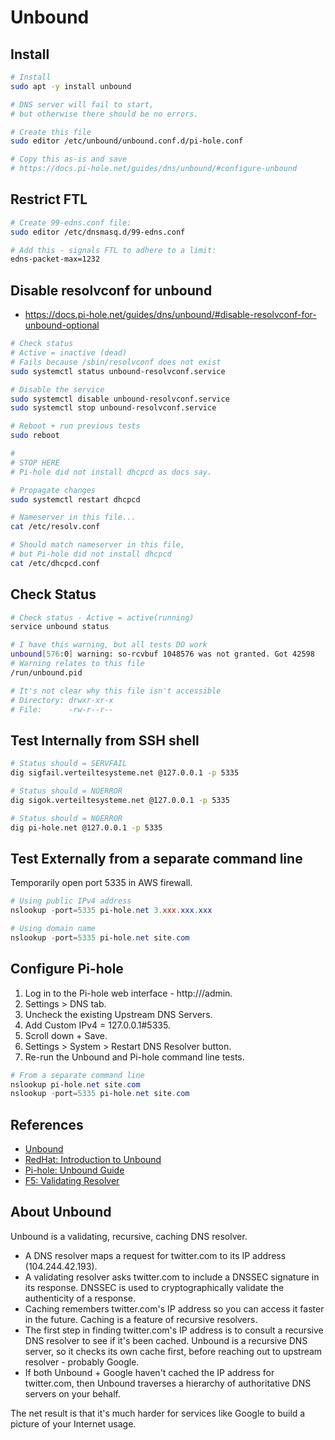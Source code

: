 # Unbound


## Install

```bash
# Install
sudo apt -y install unbound

# DNS server will fail to start,
# but otherwise there should be no errors.

# Create this file
sudo editor /etc/unbound/unbound.conf.d/pi-hole.conf

# Copy this as-is and save
# https://docs.pi-hole.net/guides/dns/unbound/#configure-unbound
```

## Restrict FTL

```bash
# Create 99-edns.conf file: 
sudo editor /etc/dnsmasq.d/99-edns.conf

# Add this - signals FTL to adhere to a limit: 
edns-packet-max=1232
```

## Disable resolvconf for unbound

* https://docs.pi-hole.net/guides/dns/unbound/#disable-resolvconf-for-unbound-optional

```bash
# Check status
# Active = inactive (dead)
# Fails because /sbin/resolvconf does not exist
sudo systemctl status unbound-resolvconf.service

# Disable the service
sudo systemctl disable unbound-resolvconf.service
sudo systemctl stop unbound-resolvconf.service

# Reboot + run previous tests
sudo reboot

#
# STOP HERE
# Pi-hole did not install dhcpcd as docs say. 

# Propagate changes
sudo systemctl restart dhcpcd

# Nameserver in this file...
cat /etc/resolv.conf

# Should match nameserver in this file,
# but Pi-hole did not install dhcpcd
cat /etc/dhcpcd.conf
```

## Check Status

```bash
# Check status - Active = active(running)
service unbound status

# I have this warning, but all tests DO work
unbound[576:0] warning: so-rcvbuf 1048576 was not granted. Got 42598
# Warning relates to this file
/run/unbound.pid

# It's not clear why this file isn't accessible
# Directory: drwxr-xr-x 
# File:      -rw-r--r--
```

## Test Internally from SSH shell 

```bash
# Status should = SERVFAIL
dig sigfail.verteiltesysteme.net @127.0.0.1 -p 5335

# Status should = NOERROR 
dig sigok.verteiltesysteme.net @127.0.0.1 -p 5335

# Status should = NOERROR 
dig pi-hole.net @127.0.0.1 -p 5335
```

## Test Externally from a separate command line

Temporarily open port 5335 in AWS firewall.

```powershell
# Using public IPv4 address
nslookup -port=5335 pi-hole.net 3.xxx.xxx.xxx

# Using domain name
nslookup -port=5335 pi-hole.net site.com
```

## Configure Pi-hole

1. Log in to the Pi-hole web interface - http://<Public IPv4>/admin.
2. Settings > DNS tab.
3. Uncheck the existing Upstream DNS Servers.
4. Add Custom IPv4 = 127.0.0.1#5335.
5. Scroll down + Save.
6. Settings > System > Restart DNS Resolver button.
7. Re-run the Unbound and Pi-hole command line tests.

```powershell
# From a separate command line
nslookup pi-hole.net site.com
nslookup -port=5335 pi-hole.net site.com
```

## References

* [Unbound](https://www.nlnetlabs.nl/projects/unbound/about/)
* [RedHat: Introduction to Unbound](https://www.redhat.com/sysadmin/bound-dns)
* [Pi-hole: Unbound Guide](https://docs.pi-hole.net/guides/dns/unbound/)
* [F5: Validating Resolver](https://clouddocs.f5.com/training/community/dns/html/class2/module5/module5.html)


## About Unbound

Unbound is a validating, recursive, caching DNS resolver. 

* A DNS resolver maps a request for twitter.com to its IP address (104.244.42.193).
* A validating resolver asks twitter.com to include a DNSSEC signature in its response. DNSSEC is used to cryptographically validate the authenticity of a response. 
* Caching remembers twitter.com's IP address so you can access it faster in the future. Caching is a feature of recursive resolvers. 
* The first step in finding twitter.com's IP address is to consult a recursive DNS resolver to see if it's been cached. Unbound is a recursive DNS server, so it checks its own cache first, before reaching out to upstream resolver - probably Google. 
* If both Unbound + Google haven't cached the IP address for twitter.com, then Unbound traverses a hierarchy of authoritative DNS servers on your behalf. 

The net result is that it's much harder for services like Google to build a picture of your Internet usage. 
